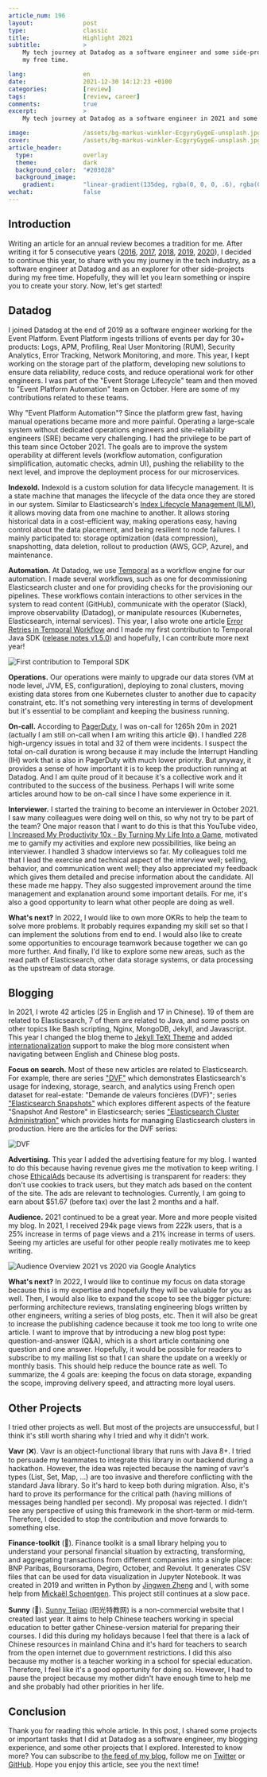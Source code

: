 ```yaml
---
article_num: 196
layout:              post
type:                classic
title:               Highlight 2021
subtitle:            >
    My tech journey at Datadog as a software engineer and some side-projects in
    my free time.

lang:                en
date:                2021-12-30 14:12:23 +0100
categories:          [review]
tags:                [review, career]
comments:            true
excerpt:             >
    My tech journey at Datadog as a software engineer in 2021 and some side-projects in my free time.

image:               /assets/bg-markus-winkler-EcgyryGygeE-unsplash.jpg
cover:               /assets/bg-markus-winkler-EcgyryGygeE-unsplash.jpg
article_header:
  type:              overlay
  theme:             dark
  background_color:  "#203028"
  background_image:
    gradient:        "linear-gradient(135deg, rgba(0, 0, 0, .6), rgba(0, 0, 0, .4))"
wechat:              false
---
```


## Introduction

Writing an article for an annual review becomes a tradition for me. After
writing it for 5 consecutive years
([2016](/2016/09/01/projects-highlight-2015-2016/),
[2017](/2017/11/26/highlight-2017/),
[2018](/2018/12/21/highlight-2018/),
[2019](/2019/12/31/highlight-2019/),
[2020](/2021/01/02/highlight-2020/)), I decided to
continue this year, to share with you my journey in the tech
industry, as a software engineer at Datadog and as an explorer for other side-projects
during my free time. Hopefully, they will let you learn something or inspire
you to create your story. Now, let's get started!

## Datadog

I joined Datadog at the end of 2019 as a software engineer working for the Event
Platform. Event Platform ingests trillions of events per day for 30+ products:
Logs, APM, Profiling, Real User Monitoring (RUM), Security Analytics, Error
Tracking, Network Monitoring, and more. This year, I kept working on the storage
part of the platform, developing new solutions to ensure data reliability,
reduce costs, and reduce operational work for other engineers. I was part of
the "Event Storage Lifecycle" team and then moved to "Event Platform Automation"
team on October. Here are some of my contributions related to these teams.

Why "Event Platform Automation"? Since the platform grew fast, having manual operations became
more and more painful. Operating a large-scale system without dedicated
operations engineers and site-reliability engineers (SRE) became very challenging.
I had the privilege to be part of this team since October 2021. The goals are to improve
the system operability at different levels (workflow automation, configuration
simplification, automatic checks, admin UI), pushing the
reliability to the next level, and improve the deployment process for our microservices.

**Indexold.** Indexold is a custom solution for data lifecycle management. It is
a state machine that manages the lifecycle of the data once they are stored in
our system. Similar to Elasticsearch's [Index Lifecycle Management
(ILM)](https://www.elastic.co/guide/en/elasticsearch/reference/7.16/overview-index-lifecycle-management.html),
it allows moving data from one machine to another.
It allows storing historical data in a cost-efficient way, making
operations easy, having control about the data placement, and being resilient to node
failures. I mainly participated to: storage
optimization (data compression), snapshotting, data deletion, rollout to
production (AWS, GCP, Azure), and maintenance.

**Automation.** At Datadog, we use [Temporal](https://temporal.io/) as a workflow
engine for our automation. I made several workflows, such as one for
decommissioning
Elasticsearch cluster and one for providing checks for the provisioning our
pipelines. These workflows contain interactions to other services in the system
to read content (GitHub), communicate with the operator (Slack), improve
observability (Datadog), or manipulate resources (Kubernetes, Elasticsearch,
internal services). This year, I also wrote one article [Error Retries in Temporal
Workflow](/en/error-retries-in-temporal/) and I made my first contribution to Temporal Java SDK ([release
notes v1.5.0](https://github.com/temporalio/sdk-java/releases/tag/v1.5.0)) and
hopefully, I can contribute more next year!

![First contribution to Temporal SDK](/assets/20211231-temporal-java-sdk-1st-contribution.png)

**Operations.** Our operations were mainly to upgrade our data stores (VM at
node level, JVM, ES, configuration), deploying to zonal clusters, moving existing data stores from
one Kubernetes cluster to another due to capacity constraint, etc. It's not
something very interesting in terms of development but it's essential to be
compliant and keeping the business running.

**On-call.** According to [PagerDuty](https://www.pagerduty.com/), I was on-call
for 1265h 20m in 2021 (actually I am still on-call when I am writing
this article 😅). I handled 228 high-urgency issues in total and 32 of them
were incidents. I suspect the total on-call duration is wrong because it may
include the Interrupt Handling (IH) work that is also in PagerDuty with much
lower priority. But anyway, it provides a sense of how important it is to
keep the production running at Datadog. And I am quite proud of it because it's
a collective work and it contributed to the success of the business. Perhaps I
will write some articles around how to be on-call since I have some experience
in it.

**Interviewer.** I started the training to become an interviewer in October 2021. 
I saw many colleagues were doing well on this, so why not try to be part of
the team? One major reason that I want to do this is that this YouTube video,
[I Increased My Productivity 10x - By Turning My Life Into a
Game](https://youtu.be/s6tLGo9yij0), motivated me to gamify my activities and
explore new possibilities, like being an interviewer. I handled 3
shadow interviews so far.
My colleagues told me that I lead the exercise and technical aspect
of the interview well; selling, behavior, and communication went well; they also
appreciated my feedback which gives them detailed
and precise information about the candidate. All these made me happy.
They also suggested improvement around the time management and explanation
around some important details. For me, it's also a good opportunity to learn what
other people are doing as well.

**What's next?** In 2022, I would like to own more OKRs to help the team to
solve more problems. It probably requires expanding my skill set so that I can
implement the solutions from end to end. I would also like to create some
opportunities to encourage teamwork because together we can go more further. And
finally, I'd like to explore some new areas, such as the read path of
Elasticsearch, other data storage systems, or data processing as the upstream of
data storage.

## Blogging

In 2021, I wrote 42 articles (25 in English and 17 in Chinese). 19 of them are
related to Elasticsearch, 7 of them are related to Java, and some posts on other
topics like Bash scripting, Nginx, MongoDB, Jekyll, and Javascript. This year I
changed the blog theme to [Jekyll TeXt
Theme](https://github.com/kitian616/jekyll-TeXt-theme) and added
[internationalization](/en/jekyll-i18n/) support to make the blog more
consistent when navigating between English and Chinese blog posts.

**Focus on search.** Most of these new articles are
related to Elasticsearch. For example, there are series ["DVF"](/en/series/dvf/)
which demonstrates Elasticsearch's usage for indexing, storage, search, and analytics
using French open dataset for real-estate: "Demande de valeurs foncières
(DVF)"; series ["Elasticsearch Snapshots"](/en/series/es-snapshots/) which
explores different aspects of the feature "Snapshot And Restore" in Elasticsearch;
series ["Elasticsearch Cluster Administration"](/en/series/es-admin/) which
provides hints for managing Elasticsearch clusters in production. Here are the
articles for the DVF series:

![DVF](/assets/20211231-dvf.png)

**Advertising.** This year I added the advertising feature for my blog. I wanted
to do this because having revenue gives me the motivation to keep writing. I chose
[EthicalAds](https://www.ethicalads.io/) because its advertising is transparent
for readers: they don't use cookies to track users, but they match ads based on
the content of the site. The ads are relevant to technologies. Currently, I am
going to earn about $51.67 (before tax) over the last 2 months and a half.

**Audience.** 2021 continued to be a great year. More and more people visited my
blog. In 2021, I received 294k page views from 222k users, that is a 25%
increase in terms of page views and a 21% increase in terms of users. Seeing my
articles are useful for other people really motivates me to keep writing.

![Audience Overview 2021 vs 2020 via Google Analytics](/assets/20211231-blog-audience.png)

**What's next?** In 2022, I would like to continue my focus on data storage because this is
my expertise and hopefully they will be valuable for you as well. Then, I would
also like to expand the scope to see the bigger picture: performing architecture
reviews, translating engineering blogs written by other engineers, writing a series of blog
posts, etc. Then it will also be great to increase the publishing cadence
because it took me too long to write one article. I want to improve
that by introducing a new blog post type: question-and-answer (Q&A), which is a
short article containing one question and one answer. Hopefully, it would be
possible for readers to subscribe to my mailing list so that I can share the
update on a weekly or monthly basis. This should help reduce the bounce rate
as well. To summarize, the 4 goals are: keeping the focus on data storage,
expanding the scope, improving delivery speed, and attracting more loyal users.

## Other Projects

I tried other projects as well. But most of the projects are unsuccessful, but
I think it's still worth sharing why I tried and why it didn't work.

**Vavr** (❌). Vavr is an object-functional library that runs with Java 8+. I tried to
persuade my teammates to integrate this library in our backend during a
hackathon. However, the idea was rejected because the naming of vavr's types
(List, Set, Map, ...) are too invasive and therefore conflicting with the
standard Java library. So it's hard to keep both during migration. Also, it's
hard to prove its performance for the critical path (having millions of messages
being handled per second). My proposal was rejected. I didn't see
any perspective of using this framework in the short-term or mid-term. Therefore, I
decided to stop the contribution and move forwards to something else.

**Finance-toolkit** (🐢). Finance toolkit is a small library helping you to
understand your personal financial situation by extracting, transforming, and
aggregating transactions from different companies into a single place:
BNP Paribas, Boursorama, Degiro, October, and Revolut. It generates CSV files
that can be used for data visualization in Jupyter Notebook.
It was created in 2019 and written in Python by
[Jingwen Zheng](https://github.com/jingwen-z/) and I, with some help from
[Mickaël Schoentgen](https://github.com/BoboTiG).
This project still continues at a slow pace.

**Sunny** (🤔). [Sunny Tejiao](https://sunnytj.info/#/) (阳光特教网) is a
non-commercial website that I created last year. It aims to help Chinese
teachers working in special education to better gather Chinese-version
material for preparing their courses. I did this during my holidays because I
feel that there is a lack of Chinese resources in mainland China and it's
hard for teachers to search from the open internet due to government
restrictions. I did this also because my mother is a teacher working in a school for
special education. Therefore, I feel like it's a good opportunity for doing so.
However, I had to pause the project because my mother didn't have enough time to
help me and she probably had other priorities in her life.

## Conclusion

Thank you for reading this whole article. In this post, I shared some projects
or important tasks that I did at Datadog as a software engineer, my blogging
experience, and some other projects that I explored.
Interested to know more? You can subscribe to [the feed of my blog](/feed.xml), follow me
on [Twitter](https://twitter.com/mincong_h) or
[GitHub](https://github.com/mincong-h/). Hope you enjoy this article, see you the next time!
